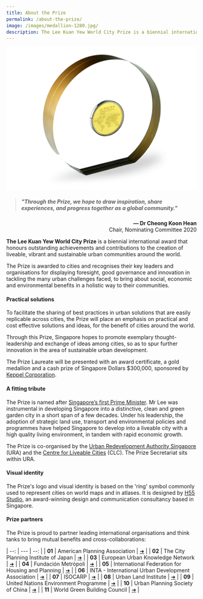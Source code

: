 ```yaml
---
title: About the Prize
permalink: /about-the-prize/
image: /images/medallion-1280.jpg/
description: The Lee Kuan Yew World City Prize is a biennial international award that honours outstanding achievements and contributions to the creation of liveable, vibrant and sustainable urban communities around the world.
---
```


![medallion](/images/medallion-1280.jpg)

> ##### "Through the Prize, we hope to draw inspiration, share experiences, and progress together as a global community."

<div align="right"><b>— Dr Cheong Koon Hean</b> <br> Chair, Nominating Committee 2020</div>

**The Lee Kuan Yew World City Prize** is a biennial international award that honours outstanding achievements and contributions to the creation of liveable, vibrant and sustainable urban communities around the world. 

The Prize is awarded to cities and recognises their key leaders and organisations for displaying foresight, good governance and innovation in tackling the many urban challenges faced, to bring about social, economic and environmental benefits in a holistic way to their communities.

#### **Practical solutions**

To facilitate the sharing of best practices in urban solutions that are easily replicable across cities, the Prize will place an emphasis on practical and cost effective solutions and ideas, for the benefit of cities around the world. 

Through this Prize, Singapore hopes to promote exemplary thought-leadership and exchange of ideas among cities, so as to spur further innovation in the area of sustainable urban development.

The Prize Laureate will be presented with an award certificate, a gold medallion and a cash prize of Singapore Dollars $300,000, sponsored by [Keppel Corporation](/prize-sponsor/).

#### **A fitting tribute**

The Prize is named after [Singapore’s first Prime Minister](https://www.pmo.gov.sg/Past-Prime-Ministers/Mr-LEE-Kuan-Yew). Mr Lee was instrumental in developing Singapore into a distinctive, clean and green garden city in a short span of a few decades. Under his leadership, the adoption of strategic land use, transport and environmental policies and programmes have helped Singapore to develop into a liveable city with a high quality living environment, in tandem with rapid economic growth.

The Prize is co-organised by the [Urban Redevelopment Authority Singapore](/ura/) (URA) and the [Centre for Liveable Cities](/clc/) (CLC). The Prize Secretariat sits within URA. 

#### **Visual identity**

The Prize's logo and visual identity is based on the 'ring' symbol commonly used to represent cities on world maps and in atlases. It is designed by [H55 Studio](https://www.h55studio.com/portfolio/lee-kuan-yew-world-city-prize/), an award-winning design and communication consultancy based in Singapore. 

#### **Prize partners**

The Prize is proud to partner leading international organisations and think tanks to bring mutual benefits and cross-collaborations: 

| --: | --- | --: |
| **01** | American Planning Association | [➜](http://www.planning.org/) |
| **02** | The City Planning Institute of Japan | [➜](http://https//www.cpij.or.jp/eng/) |
| **03** | European Urban Knowledge Network | [➜](http://www.eukn.eu/) |
| **04** | Fundación Metrópoli | [➜](http://www.fundacion-metropoli.org/) |
| **05** | International Federation for Housing and Planning | [➜](https://www.ifhp.org/) |
| **06** | INTA - International Urban Development Association | [➜](https://inta-aivn.org/en/) |
| **07** | ISOCARP | [➜](https://isocarp.org/) |
| **08** | Urban Land Institute | [➜](https://uli.org/) |
| **09** | United Nations Environment Programme | [➜](https://www.unenvironment.org/) |
| **10** | Urban Planning Society of China | [➜](http://en.planning.org.cn/) |
| **11** | World Green Building Council | [➜](https://www.worldgbc.org/) |
